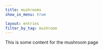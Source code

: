 ```yaml
---
title: mushrooms
show_in_menu: true

layout: entries
filter_by_tag: mushroom
---
```

This is some content for the mushroom page
